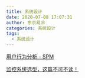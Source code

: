 ```yaml
---
title: 系统设计
date: 2020-07-08 17:07:31
author: 东京易冷
categories: 系统设计
tags:
  - 系统设计
---
```


[用户行为分析 - SPM](https://www.zhihu.com/question/62813754)

[监控系统选型，这篇不可不读！](https://mp.weixin.qq.com/s/eKc8qoqNCgqrnont2nYNgA)
